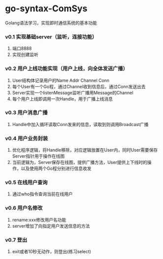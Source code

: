 # go-syntax-ComSys
Golang语法学习，实现即时通信系统的基本功能  
### v0.1 实现基础server（监听，连接功能）
1. 端口8888
2. 实现创建监听
### v0.2 用户上线功能实现（用户上线，向全体发送广播）
1. User结构体记录用户的Name Addr Channel Conn
2. 每个User有一个Go程，通过Channel收到信息后，通过Conn发送出去
3. Server实现一个listenMessage监听广播用Message的Channel
4. 每个用户上线即调用一次Handle，用于广播上线消息
### v0.3 用户消息广播
1. Handle中加入循环读取Conn发来的信息，读取到则调用Broadcast广播
### v0.4 用户业务封装
1. 优化程序逻辑，将Handle移除，对应逻辑放置在User内，同时User需要保存Server指针用于操作在线图
2. 当前逻辑为，Server保存在线图，提供广播方法，User提供上下线时的操作，以及使用两个Go程分别进行信息收发
### v0.5 在线用户查询
1. 通过who指令查询当前在线用户
### v0.6 用户名修改
1. rename:xxx修改用户名功能
2. server增加了向指定用户发送信息的方法
### v0.7 登出
1. exit或者10秒无动作，则登出(练习select)
